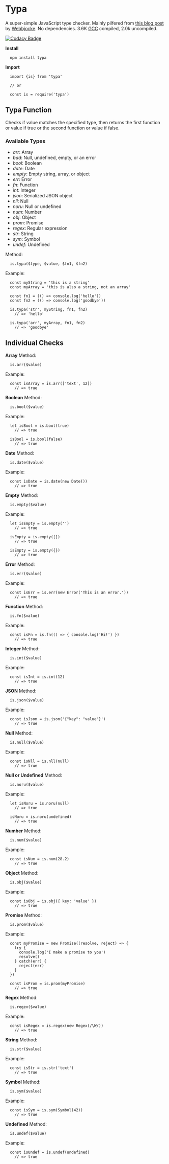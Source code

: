 Typa
====

A super-simple JavaScript type checker. Mainly pilfered from [this blog post](https://www.webbjocke.com/javascript-check-data-types/) by [Webbjocke](https://github.com/webbjocke). No dependencies. 3.6K [GCC](https://github.com/google/closure-compiler-js) compiled, 2.0k uncompiled.

[![Codacy Badge](https://api.codacy.com/project/badge/Grade/c14912365bf14b74a778862a50d72860)](https://www.codacy.com/app/Self_Agency/typa?utm_source=github.com&amp;utm_medium=referral&amp;utm_content=selfagency/typa&amp;utm_campaign=Badge_Grade)

**Install**
```
  npm install typa
```

**Import**
```
  import {is} from 'typa'

  // or

  const is = require('typa')
```

Typa Function
-------------

Checks if value matches the specified type, then returns the first function or value if true or the second function or value if false.

### Available Types
+   *arr*: Array
+   *bad*: Null, undefined, empty, or an error
+   *bool*: Boolean
+   *date*: Date
+   *empty*: Empty string, array, or object
+   *err*: Error
+   *fn*: Function
+   *int*: Integer
+   *json*: Serialized JSON object
+   *nll*: Null
+   *noru*: Null or undefined
+   *num*: Number
+   *obj*: Object
+   *prom*: Promise
+   *regex*: Regular expression
+   *str*: String
+   *sym*: Symbol  
+   *undef*: Undefined

Method:
```
  is.typa($type, $value, $fn1, $fn2)
```

Example:
```
  const myString = 'this is a string'
  const myArray = 'this is also a string, not an array'

  const fn1 = (() => console.log('hello'))
  const fn2 = (() => console.log('goodbye'))

  is.typa('str', myString, fn1, fn2)
    // => 'hello'

  is.typa('arr', myArray, fn1, fn2)
    // => 'goodbye'
```

Individual Checks
-----------------

**Array**
Method:
```
  is.arr($value)
```
Example:
```
  const isArray = is.arr(['text', 12])
    // => true
```

**Boolean**
Method:
```
  is.bool($value)
```
Example:
```
  let isBool = is.bool(true)
    // => true

  isBool = is.bool(false)
    // => true
```

**Date**
Method:
```
  is.date($value)
```
Example:
```
  const isDate = is.date(new Date())
    // => true
```

**Empty**
Method:
```
  is.empty($value)
```
Example:
```
  let isEmpty = is.empty('')
    // => true

  isEmpty = is.empty([])
    // => true

  isEmpty = is.empty({})
    // => true
```

**Error**
Method:
```
  is.err($value)
```
Example:
```
  const isErr = is.err(new Error('This is an error.'))
    // => true
```

**Function**
Method:
```
  is.fn($value)
```
Example:
```
  const isFn = is.fn(() => { console.log('Hi!') })
    // => true
```

**Integer**
Method:
```
  is.int($value)
```
Example:
```
  const isInt = is.int(12)
    // => true
```

**JSON**
Method:
```
  is.json($value)
```
Example:
```
  const isJson = is.json('{"key": "value"}')
    // => true
```

**Null**
Method:
```
  is.null($value)
```
Example:
```
  const isNll = is.nll(null)
    // => true
```

**Null or Undefined**
Method:
```
  is.noru($value)
```
Example:
```
  let isNoru = is.noru(null)
    // => true

  isNoru = is.noru(undefined)
    // => true
```

**Number**
Method:
```
  is.num($value)
```
Example:
```
  const isNum = is.num(28.2)
    // => true
```

**Object**
Method:
```
  is.obj($value)
```
Example:
```
  const isObj = is.obj({ key: 'value' })
    // => true
```

**Promise**
Method:
```
  is.prom($value)
```
Example:
```
  const myPromise = new Promise((resolve, reject) => {
    try {
      console.log('I make a promise to you')
      resolve()
    } catch(err) {
      reject(err)
    }
  })
  
  const isProm = is.prom(myPromise)
    // => true
```

**Regex**
Method:
```
  is.regex($value)
```
Example:
```
  const isRegex = is.regex(new Regex(/\W/))
    // => true
```

**String**
Method:
```
  is.str($value)
```
Example:
```
  const isStr = is.str('text')
    // => true
```

**Symbol**
Method:
```
  is.sym($value)
```
Example:
```
  const isSym = is.sym(Symbol(42))
    // => true
```

**Undefined**
Method:
```
  is.undef($value)
```
Example:
```
  const isUndef = is.undef(undefined)
    // => true
```
